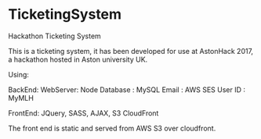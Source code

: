 # TicketingSystem

Hackathon Ticketing System

This is a ticketing system, it has been developed for use at AstonHack 2017, a hackathon hosted in Aston university UK.

Using:

BackEnd:
WebServer: Node
Database : MySQL
Email    : AWS SES
User ID  : MyMLH

FrontEnd: JQuery, SASS, AJAX, S3 CloudFront

The front end is static and served from AWS S3 over cloudfront.

